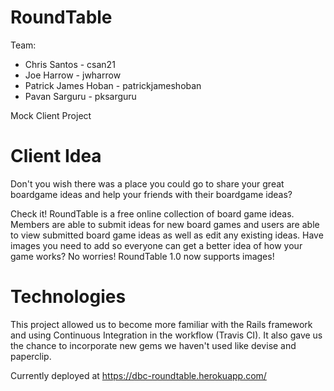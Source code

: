 # RoundTable

Team:

* Chris Santos - csan21
* Joe Harrow - jwharrow
* Patrick James Hoban - patrickjameshoban
* Pavan Sarguru - pksarguru

Mock Client Project


# Client Idea

Don't you wish there was a place you could go to share your great boardgame ideas and help your friends with their boardgame ideas?

Check it! RoundTable is a free online collection of board game ideas. Members are able to submit ideas for new board games and users are able to view submitted board game ideas as well as edit any existing ideas. Have images you need to add so everyone can get a better idea of how your game works? No worries! RoundTable 1.0 now supports images!

# Technologies

This project allowed us to become more familiar with the Rails framework and using Continuous Integration in the workflow (Travis CI). It also gave us the chance to incorporate new gems we haven't used like devise and paperclip.


Currently deployed at https://dbc-roundtable.herokuapp.com/
